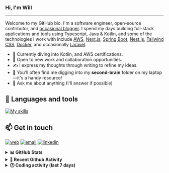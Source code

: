### Hi, I'm Will

---

Welcome to my GitHub bio. I'm a software engineer, open-source contributor, and [occasional blogger][blog]. I spend my days building full-stack applications and tools using Typescript, Java & Kotlin, and some of the technologies I work with include [AWS](https://aws.amazon.com/fr/), [Next.js](https://nextjs.org/), [Spring Boot](https://spring.io/projects/spring-boot), [Nest.js](https://nestjs.com/), [Tailwind CSS](https://github.com/tailwindlabs/tailwindcss), [Docker](https://www.docker.com/), and occasionally [Laravel](https://laravel.com/).

- 🔭 Currently diving into Kotlin, and AWS certifications.
- 👯 Open to new work and collaboration opportunities.
- ✍️ I express my thoughts through writing to refine my ideas.
- 🧠 You'll often find me digging into my **second-brain** folder on my laptop—it's a handy resource!
- 💬 Ask me about anything (I'll answer if possible)

## 🎨 Languages and tools

[![My skills](https://skillicons.dev/icons?i=typescript,js,nodejs,nest,java,kotlin,spring,python,fastapi,django,aws,docker,vscode,idea,tailwind&perline=15)](https://wilfriedago.dev/about#skills)

## 📫 Get in touch
[![web](https://img.shields.io/badge/WEBSITE-12100E?logo=google-earth&color=282A36)][website]
[![email](https://img.shields.io/badge/MAIL-12100E?logo=mailgun&color=282A36)][mail]
[![linkedin](https://img.shields.io/badge/LINKEDIN-12100E?logo=linkedin&color=282A36)][linkedin]


<details>
  <summary><b>📊 GitHub Stats</b></summary>
	<br/>
	<p align="left">
		<img width="49.5%" src="https://github-readme-stats.vercel.app/api?username=wilfriedago&show_icons=true&count_private=true&title_color=10b981&icon_color=10b981&theme=react&hide_border=true" />
		<img width="49.5%" src="https://streak-stats.demolab.com/?user=wilfriedago&hide_border=true&theme=react&ring=10b981&fire=fff&currStreakNum=fff&sideLabels=10b981&currStreakLabel=10b981&sideNums=fff" />
	</p>
</details>

<details>
  <summary><b>📅 Recent Github Activity</b></summary>
	<br>

<!--RECENT_ACTIVITY:last_update-->
Last Updated: Wednesday, September 24th, 2025, 4:18:51 AM
<!--RECENT_ACTIVITY:last_update_end-->

<!--RECENT_ACTIVITY:start-->
1. ⭐ Starred [tazama-lf/Full-Stack-Docker-Tazama](https://github.com/tazama-lf/Full-Stack-Docker-Tazama)<br>
2. ⭐ Starred [antfu/yak-shaving-map](https://github.com/antfu/yak-shaving-map)<br>
3. ⭐ Starred [lukin/keywind](https://github.com/lukin/keywind)<br>
4. ⬆️ Pushed 1 commit(s) to [wilfriedago/dotfiles](https://github.com/wilfriedago/dotfiles)<br>
5. ⭐ Starred [flowable/flowable-engine](https://github.com/flowable/flowable-engine)<br>
<!--RECENT_ACTIVITY:end-->
</details>

<details>
  <summary><b>🕐 Coding activity (last 7 days)</b></summary>
	<br>

<!--START_SECTION:waka-->

```python
Total Time: 23 hrs 58 mins

JavaScript        4 hrs 9 mins    ████▒░░░░░░░░░░░░░░░░░░░░   16.93 %
Java              3 hrs 48 mins   ████░░░░░░░░░░░░░░░░░░░░░   15.50 %
SCSS              2 hrs 42 mins   ██▓░░░░░░░░░░░░░░░░░░░░░░   11.06 %
XML               2 hrs 27 mins   ██▓░░░░░░░░░░░░░░░░░░░░░░   10.00 %
TypeScript        2 hrs 23 mins   ██▒░░░░░░░░░░░░░░░░░░░░░░   09.75 %
Bash              1 hr 18 mins    █▒░░░░░░░░░░░░░░░░░░░░░░░   05.33 %
Image (svg)       46 mins         ▓░░░░░░░░░░░░░░░░░░░░░░░░   03.13 %
HTML              42 mins         ▓░░░░░░░░░░░░░░░░░░░░░░░░   02.86 %
```

<!--END_SECTION:waka-->
</details>

[website]: https://wilfriedago.me
[linkedin]: https://linkedin.com/in/wilfriedago
[blog]: https://wilfriedago.me/blog
[mail]: mailto:hello@wilfriedago.me
